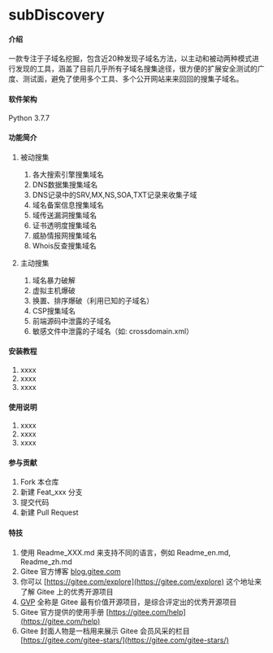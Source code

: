 # subDiscovery

#### 介绍
一款专注于子域名挖掘，包含近20种发现子域名方法，以主动和被动两种模式进行发现的工具，涵盖了目前几乎所有子域名搜集途径，很方便的扩展安全测试的广度、测试面，避免了使用多个工具、多个公开网站来来回回的搜集子域名。

#### 软件架构
Python 3.7.7

#### 功能简介
1.  被动搜集
    1.  各大搜索引擎搜集域名
    2.  DNS数据集搜集域名
    3.  DNS记录中的SRV,MX,NS,SOA,TXT记录来收集子域
    4.  域名备案信息搜集域名
    5.  域传送漏洞搜集域名
    6.  证书透明度搜集域名
    7.  威胁情报网搜集域名
    8.  Whois反查搜集域名
    
2.  主动搜集
    1.  域名暴力破解
    2.  虚拟主机爆破
    3.  换置、排序爆破（利用已知的子域名）
    4.  CSP搜集域名
    5.  前端源码中泄露的子域名
    6.  敏感文件中泄露的子域名（如: crossdomain.xml）
    

#### 安装教程

1.  xxxx
2.  xxxx
3.  xxxx

#### 使用说明

1.  xxxx
2.  xxxx
3.  xxxx

#### 参与贡献

1.  Fork 本仓库
2.  新建 Feat_xxx 分支
3.  提交代码
4.  新建 Pull Request


#### 特技

1.  使用 Readme\_XXX.md 来支持不同的语言，例如 Readme\_en.md, Readme\_zh.md
2.  Gitee 官方博客 [blog.gitee.com](https://blog.gitee.com)
3.  你可以 [https://gitee.com/explore](https://gitee.com/explore) 这个地址来了解 Gitee 上的优秀开源项目
4.  [GVP](https://gitee.com/gvp) 全称是 Gitee 最有价值开源项目，是综合评定出的优秀开源项目
5.  Gitee 官方提供的使用手册 [https://gitee.com/help](https://gitee.com/help)
6.  Gitee 封面人物是一档用来展示 Gitee 会员风采的栏目 [https://gitee.com/gitee-stars/](https://gitee.com/gitee-stars/)
